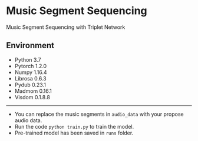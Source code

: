 # Music Segment Sequencing
Music Segment Sequencing with Triplet Network
## Environment
- Python 3.7
- Pytorch 1.2.0
- Numpy 1.16.4
- Librosa 0.6.3
- Pydub 0.23.1
- Madmom 0.16.1
- Visdom 0.1.8.8

---
- You can replace the music segments in ```audio_data``` with your propose audio data.
- Run the code
```python train.py```
to train the model.
- Pre-trained model has been saved in ```runs``` folder.
